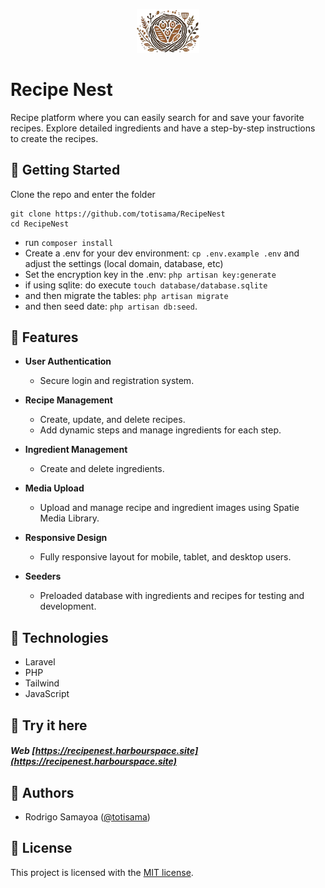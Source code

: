 <p align="center"><img src="https://raw.githubusercontent.com/totisama/RecipeNest/refs/heads/main/public/images/recipeNest-logo.webp" width="100"></p>

# Recipe Nest
Recipe platform where you can easily search for and save your favorite recipes. Explore detailed ingredients and have a step-by-step instructions to create the recipes.

## 🧱 Getting Started
Clone the repo and enter the folder

```
git clone https://github.com/totisama/RecipeNest
cd RecipeNest
```

- run `composer install`
- Create a .env for your dev environment: `cp .env.example .env` and adjust the settings (local domain, database, etc)
- Set the encryption key in the .env: `php artisan key:generate`
- if using sqlite: do execute `touch database/database.sqlite`
- and then migrate the tables: `php artisan migrate`
- and then seed date: `php artisan db:seed`.

## 🔋 Features
- **User Authentication**
  - Secure login and registration system.

- **Recipe Management**
  - Create, update, and delete recipes.
  - Add dynamic steps and manage ingredients for each step.

- **Ingredient Management**
  - Create and delete ingredients.

- **Media Upload**
  - Upload and manage recipe and ingredient images using Spatie Media Library.

- **Responsive Design**
  - Fully responsive layout for mobile, tablet, and desktop users.

- **Seeders**
  - Preloaded database with ingredients and recipes for testing and development.

## 🔨 Technologies
- Laravel
- PHP
- Tailwind
- JavaScript


## 🧪 Try it here

##### Web [https://recipenest.harbourspace.site](https://recipenest.harbourspace.site)

## 👥 Authors
- Rodrigo Samayoa ([@totisama](https://github.com/totisama))

## 🪪 License

This project is licensed with the [MIT license](LICENSE).
